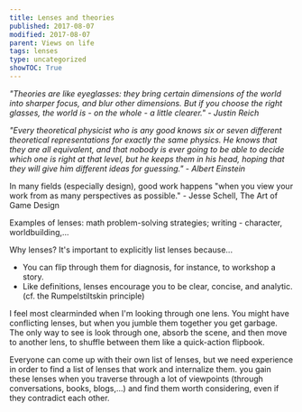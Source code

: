```yaml
---
title: Lenses and theories
published: 2017-08-07
modified: 2017-08-07
parent: Views on life
tags: lenses
type: uncategorized
showTOC: True
---
```



*"Theories are like eyeglasses: they bring certain dimensions of the world into sharper focus, and blur other dimensions. But if you choose the right glasses, the world is - on the whole - a little clearer." - Justin Reich*

*"Every theoretical physicist who is any good knows six or seven different theoretical representations for exactly the same physics. He knows that they are all equivalent, and that nobody is ever going to be able to decide which one is right at that level, but he keeps them in his head, hoping that they will give him different ideas for guessing." - Albert Einstein*

In many fields (especially design), good work happens "when you view your work from as many perspectives as possible." - Jesse Schell, The Art of Game Design

Examples of lenses: math problem-solving strategies; writing - character, worldbuilding,...

Why lenses? It's important to explicitly list lenses because...
+ You can flip through them for diagnosis, for instance, to workshop a story.
+ Like definitions, lenses encourage you to be clear, concise, and analytic. (cf. the Rumpelstiltskin principle)

I feel most clearminded when I'm looking through one lens. You might have conflicting lenses, but when you jumble them together you get garbage. The only way to see is look through one, absorb the scene, and then move to another lens, to shuffle between them like a quick-action flipbook. 

Everyone can come up with their own list of lenses, but we need experience in order to find a list of lenses that work and internalize them. you gain these lenses when you traverse through a lot of viewpoints (through conversations, books, blogs,...) and find them worth considering, even if they contradict each other.



